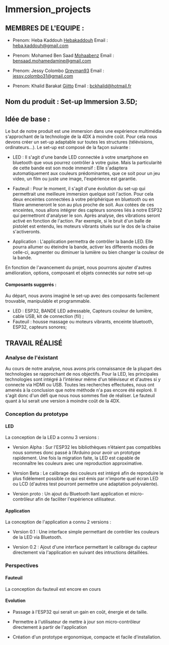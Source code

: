 # Immersion_projects

## MEMBRES DE L'EQUIPE :
* Prenom: Heba Kaddouh [Hebakaddouh](https://github.com/Hebakaddouh)
  Email : heba.kaddouh@gmail.com
	  
* Prenom: Mohamed Ben Saad [Mohaabenz](https://github.com/Mohaabenz)
  Email : bensaad.mohamedamine@gmail.com

* Prenom: Jessy Colombo [Greyman93](https://github.com/Greyman93)
  Email : jessy.colombo31@gmail.com
	  
* Prenom: Khalid Barakat [Giitto](https://github.com/Giitto)
  Email : bckhalid@hotmail.fr
	  
## Nom du produit : Set-up Immersion 3.5D;

## Idée de base :

Le but de notre produit est une immersion dans une expérience multimédia s'approchant de la technologie de la 4DX à moindre coût.
Pour cela nous devons créer un set-up adaptable sur toutes les structures (télévisions, ordinateurs...). Le set-up est composé de la façon suivante :	
	
* LED : 
Il s'agit d'une bande LED connectée à votre smartphone en bluetooth que vous pourrez contrôler à votre guise. 
Mais la particularité de cette bande est son mode immersif : Elle s'adaptera automatiquement aux couleurs prédominantes,
que ce soit pour un jeu video, un film ou juste une image, l'expérience est garantie. 

* Fauteuil : 
Pour le moment, il s'agit d'une évolution du set-up qui permettrait une meilleure immersion quelque soit l'action. 
Pour cela deux enceintes connectées à votre périphérique en bluetooth ou en filaire ammeneront le son au plus proche de soit. 
Aux cotées de ces enceintes, nous allons intégrer des capteurs sonores liés à notre ESP32 qui permettront d'analyser le son. 
	Après analyse, des vibrations seront activé en fonction de l'action. Par exemple, si le bruit d'un balle de pistolet est entendu, 
	les moteurs vibrants situés sur le dos de la chaise s'activeronts. 

* Application : 
	L'application permettra de contrôler la bande LED. Elle pourra allumer ou éteindre la bande, activer les differents modes de 
celle-ci, augmenter ou diminuer la lumière ou bien changer la couleur de la bande.

En fonction de l'avancement du projet, nous pourrons ajouter d'autres amélioration, options, composant et objets connectés sur notre set-up

#### Composants suggerés :
Au départ, nous avons imaginé le set-up avec des composants facilement trouvable, manipulable et programmable.
* LED : ESP32, BANDE LED adressable, Capteurs couleur de lumière, cable USB, kit de connection (fil) ;
* Fauteuil : housse massage ou moteurs vibrants, enceinte bluetooth, ESP32, capteurs sonores; 

## TRAVAIL RÉALISÉ

### Analyse de l'éxistant
Au cours de notre analyse, nous avons pris connaissance de la plupart des technologies se rapprochant de nos objectifs. Pour la LED, les principales technologies sont intégré à l’intérieur même d'un téléviseur et d'autres si y connecte via HDMI ou USB. Toutes les recherches effectuées, nous ont amenés à la conclusion que notre méthode n'a pas encore été exploré. Il s'agit donc d'un défi que nous nous sommes fixé de réaliser. Le fauteuil quant à lui serait une version à moindre coût de la 4DX.

### Conception du prototype

#### LED
La conception de la LED a connu 3 versions :
* Version Alpha : Sur l'ESP32 les bibliothèques n’étaient pas compatibles nous sommes donc passé à l’Arduino pour avoir un prototype rapidement. Une fois la migration faite, la LED est capable de reconnaître les couleurs avec une reproduction approximative. 

* Version Beta : Le calibrage des couleurs est intégré afin de reproduire le plus fidèlement possible ce qui est émis par n'importe quel écran LED ou LCD (d'autres test pourront permettre une adaptation polyvalente).

* Version proto : Un ajout du Bluetooth liant application et micro-contrôleur afin de faciliter l'expérience utilisateur.  

#### Application

La conception de l'application a connu 2 versions :

* Version 0.1 : Une interface simple permettant de contrôler les couleurs de la LED via Bluetooth.

* Version 0.2 : Ajout d'une interface permettant le calibrage du capteur directement via l'application en suivant des intructions détaillées. 

### Perspectives
	  
#### Fauteuil
La conception du fauteuil est encore en cours

#### Evolution

* Passage à l'ESP32 qui serait un gain en coût, énergie et de taille.

* Permettre à l'utilisateur de mettre à jour son micro-contrôleur directement à partir de l'application

* Création d'un prototype ergonomique, compacte et facile d'installation.
